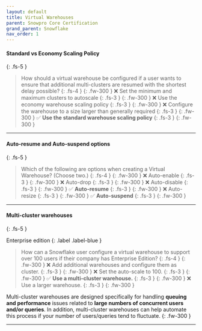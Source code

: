 ```yaml
---
layout: default
title: Virtual Warehouses
parent: Snowpro Core Certification
grand_parent: Snowflake
nav_order: 1
---
```


#### Standard vs Economy Scaling Policy
{: .fs-5 }

> How should a virtual warehouse be configured if a user wants to ensure that additional multi-clusters are resumed with the shortest delay possible?
> {: .fs-4 } 
> {: .fw-300 }
> ❌ Set the minimum and maximum clusters to autoscale
> {: .fs-3 } 
> {: .fw-300 }
> ❌ Use the economy warehouse scaling policy
> {: .fs-3 } 
> {: .fw-300 }
> ❌ Configure the warehouse to a size larger than generally required
> {: .fs-3 } 
> {: .fw-300 }
> ✅ **Use the standard warehouse scaling policy**
> {: .fs-3 } 
> {: .fw-300 }

***

#### Auto-resume and Auto-suspend options
{: .fs-5 }

> Which of the following are options when creating a Virtual Warehouse? (Choose two.)
> {: .fs-4 } 
> {: .fw-300 }
> ❌ Auto-enable
> {: .fs-3 } 
> {: .fw-300 }
> ❌ Auto-drop
> {: .fs-3 } 
> {: .fw-300 }
> ❌ Auto-disable
> {: .fs-3 } 
> {: .fw-300 }
> ✅ **Auto-resume**
> {: .fs-3 } 
> {: .fw-300 }
> ❌ Auto-resize
> {: .fs-3 } 
> {: .fw-300 }
> ✅ **Auto-suspend**
> {: .fs-3 } 
> {: .fw-300 }

***

#### Multi-cluster warehouses
{: .fs-5 }

Enterprise edition
{: .label .label-blue } 

> How can a Snowflake user configure a virtual warehouse to support over 100 users if their company has Enterprise Edition?
> {: .fs-4 } 
> {: .fw-300 }
> ❌ Add additional warehouses and configure them as cluster.
> {: .fs-3 } 
> {: .fw-300 }
> ❌ Set the auto-scale to 100.
> {: .fs-3 } 
> {: .fw-300 }
> ✅ **Use a multi-cluster warehouse.**
> {: .fs-3 } 
> {: .fw-300 }
> ❌ Use a larger warehouse.
> {: .fs-3 } 
> {: .fw-300 }

Multi-cluster warehouses are designed specifically for handling **queuing and performance** issues related to **large numbers of concurrent users and/or queries**. In addition, multi-cluster warehouses can help automate this process if your number of users/queries tend to fluctuate.
{: .fw-300 }

***






